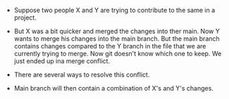 * Suppose two people X and Y are trying to contribute to the same in a project.

* But X was a bit quicker and merged the changes into ther main. Now Y wants to merge his changes into the main branch. But the main branch contains changes compared to the Y branch in the file that we are currently trying to merge. Now git doesn't know which one to keep. We just ended up ina merge conflict. 

* There are several ways to resolve this conflict. 

* Main branch will then contain a combination of X's and Y's changes.  
